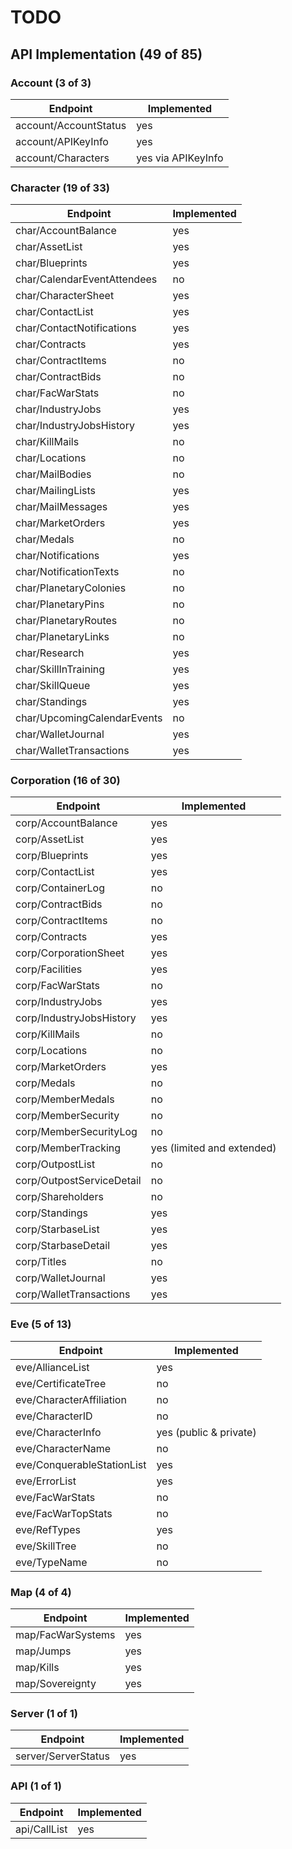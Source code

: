 # TODO #

## API Implementation (49 of 85) ##

### Account (3 of 3)


| Endpoint              | Implemented |
|-----------------------|-------------|
| account/AccountStatus | yes         |
| account/APIKeyInfo    | yes         |
| account/Characters    | yes via APIKeyInfo |

### Character (19 of 33)

| Endpoint                    | Implemented |
|-----------------------------|-------------|
| char/AccountBalance         | yes         |
| char/AssetList              | yes         |
| char/Blueprints             | yes         |
| char/CalendarEventAttendees | no          |
| char/CharacterSheet         | yes         |
| char/ContactList            | yes         |
| char/ContactNotifications   | yes         |
| char/Contracts              | yes         |
| char/ContractItems          | no          |
| char/ContractBids           | no          |
| char/FacWarStats            | no          |
| char/IndustryJobs           | yes         |
| char/IndustryJobsHistory    | yes         |
| char/KillMails              | no          |
| char/Locations              | no          |
| char/MailBodies             | no          |
| char/MailingLists           | yes         |
| char/MailMessages           | yes         |
| char/MarketOrders           | yes         |
| char/Medals                 | no          |
| char/Notifications          | yes         |
| char/NotificationTexts      | no          |
| char/PlanetaryColonies      | no          |
| char/PlanetaryPins          | no          |
| char/PlanetaryRoutes        | no          |
| char/PlanetaryLinks         | no          |
| char/Research               | yes         |
| char/SkillInTraining        | yes         |
| char/SkillQueue             | yes         |
| char/Standings              | yes         |
| char/UpcomingCalendarEvents | no          |
| char/WalletJournal          | yes         |
| char/WalletTransactions     | yes         |

### Corporation (16 of 30)

| Endpoint                  | Implemented                |
|---------------------------|----------------------------|
| corp/AccountBalance       | yes                        |
| corp/AssetList            | yes                        |
| corp/Blueprints           | yes                        |
| corp/ContactList          | yes                        |
| corp/ContainerLog         | no                         |
| corp/ContractBids         | no                         |
| corp/ContractItems        | no                         |
| corp/Contracts            | yes                        |
| corp/CorporationSheet     | yes                        |
| corp/Facilities           | yes                        |
| corp/FacWarStats          | no                         |
| corp/IndustryJobs         | yes                        |
| corp/IndustryJobsHistory  | yes                        |
| corp/KillMails            | no                         |
| corp/Locations            | no                         |
| corp/MarketOrders         | yes                        |
| corp/Medals               | no                         |
| corp/MemberMedals         | no                         |
| corp/MemberSecurity       | no                         |
| corp/MemberSecurityLog    | no                         |
| corp/MemberTracking       | yes (limited and extended) |
| corp/OutpostList          | no                         |
| corp/OutpostServiceDetail | no                         |
| corp/Shareholders         | no                         |
| corp/Standings            | yes                        |
| corp/StarbaseList         | yes                        |
| corp/StarbaseDetail       | yes                        |
| corp/Titles               | no                         |
| corp/WalletJournal        | yes                        |
| corp/WalletTransactions   | yes                        |

### Eve (5 of 13)

| Endpoint                   | Implemented            |
|----------------------------|------------------------|
| eve/AllianceList           | yes                    |
| eve/CertificateTree        | no                     |
| eve/CharacterAffiliation   | no                     |
| eve/CharacterID            | no                     |
| eve/CharacterInfo          | yes (public & private) |
| eve/CharacterName          | no                     |
| eve/ConquerableStationList | yes                    |
| eve/ErrorList              | yes                    |
| eve/FacWarStats            | no                     |
| eve/FacWarTopStats         | no                     |
| eve/RefTypes               | yes                    |
| eve/SkillTree              | no                     |
| eve/TypeName               | no                     |

### Map (4 of 4)

| Endpoint          | Implemented |
|-------------------|-------------|
| map/FacWarSystems | yes         |
| map/Jumps         | yes         |
| map/Kills         | yes         |
| map/Sovereignty   | yes         |

### Server (1 of 1)

| Endpoint            | Implemented |
|---------------------|-------------|
| server/ServerStatus | yes         |

### API (1 of 1)

| Endpoint     | Implemented |
|--------------|-------------|
| api/CallList | yes         |
